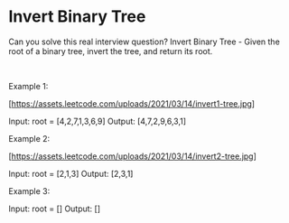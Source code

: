 # Invert Binary Tree

Can you solve this real interview question? Invert Binary Tree - Given the root of a binary tree, invert the tree, and return its root.

 

Example 1:

[https://assets.leetcode.com/uploads/2021/03/14/invert1-tree.jpg]


Input: root = [4,2,7,1,3,6,9]
Output: [4,7,2,9,6,3,1]


Example 2:

[https://assets.leetcode.com/uploads/2021/03/14/invert2-tree.jpg]


Input: root = [2,1,3]
Output: [2,3,1]


Example 3:


Input: root = []
Output: []